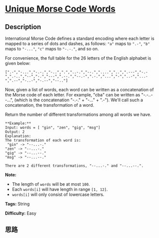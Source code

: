 # [Unique Morse Code Words][title]

## Description

International Morse Code defines a standard encoding where each letter is
mapped to a series of dots and dashes, as follows: `"a"` maps to `".-"`, `"b"`
maps to `"-..."`, `"c"` maps to `"-.-."`, and so on.

For convenience, the full table for the 26 letters of the English alphabet is
given below:
            [".-","-...","-.-.","-..",".","..-.","--.","....","..",".---","-.-",".-..","--","-.","---",".--.","--.-",".-.","...","-","..-","...-",".--","-..-","-.--","--.."]

Now, given a list of words, each word can be written as a concatenation of the
Morse code of each letter. For example, "cba" can be written as "-.-..--...",
(which is the concatenation "-.-." \+ "-..." \+ ".-"). We'll call such a
concatenation, the transformation of a word.

Return the number of different transformations among all words we have.
            **Example:**    Input: words = [ "gin", "zen", "gig", "msg"]    Output: 2    Explanation:    The transformation of each word is:     "gin" -> "--...-."    "zen" -> "--...-."    "gig" -> "--...--."    "msg" -> "--...--."        There are 2 different transformations, "--...-." and "--...--.".    

**Note:**

  * The length of `words` will be at most `100`.
  * Each `words[i]` will have length in range `[1, 12]`.
  * `words[i]` will only consist of lowercase letters.


**Tags:** String

**Difficulty:** Easy

## 思路

[title]: https://leetcode.com/problems/unique-morse-code-words
